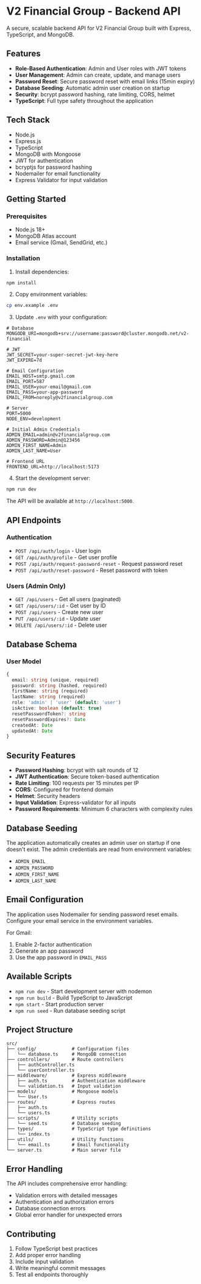 # V2 Financial Group - Backend API

A secure, scalable backend API for V2 Financial Group built with Express, TypeScript, and MongoDB.

## Features

- **Role-Based Authentication**: Admin and User roles with JWT tokens
- **User Management**: Admin can create, update, and manage users
- **Password Reset**: Secure password reset with email links (15min expiry)
- **Database Seeding**: Automatic admin user creation on startup
- **Security**: bcrypt password hashing, rate limiting, CORS, helmet
- **TypeScript**: Full type safety throughout the application

## Tech Stack

- Node.js
- Express.js
- TypeScript
- MongoDB with Mongoose
- JWT for authentication
- bcryptjs for password hashing
- Nodemailer for email functionality
- Express Validator for input validation

## Getting Started

### Prerequisites

- Node.js 18+
- MongoDB Atlas account
- Email service (Gmail, SendGrid, etc.)

### Installation

1. Install dependencies:
```bash
npm install
```

2. Copy environment variables:
```bash
cp env.example .env
```

3. Update `.env` with your configuration:
```env
# Database
MONGODB_URI=mongodb+srv://username:password@cluster.mongodb.net/v2-financial

# JWT
JWT_SECRET=your-super-secret-jwt-key-here
JWT_EXPIRE=7d

# Email Configuration
EMAIL_HOST=smtp.gmail.com
EMAIL_PORT=587
EMAIL_USER=your-email@gmail.com
EMAIL_PASS=your-app-password
EMAIL_FROM=noreply@v2financialgroup.com

# Server
PORT=5000
NODE_ENV=development

# Initial Admin Credentials
ADMIN_EMAIL=admin@v2financialgroup.com
ADMIN_PASSWORD=Admin@123456
ADMIN_FIRST_NAME=Admin
ADMIN_LAST_NAME=User

# Frontend URL
FRONTEND_URL=http://localhost:5173
```

4. Start the development server:
```bash
npm run dev
```

The API will be available at `http://localhost:5000`.

## API Endpoints

### Authentication
- `POST /api/auth/login` - User login
- `GET /api/auth/profile` - Get user profile
- `POST /api/auth/request-password-reset` - Request password reset
- `POST /api/auth/reset-password` - Reset password with token

### Users (Admin Only)
- `GET /api/users` - Get all users (paginated)
- `GET /api/users/:id` - Get user by ID
- `POST /api/users` - Create new user
- `PUT /api/users/:id` - Update user
- `DELETE /api/users/:id` - Delete user

## Database Schema

### User Model
```typescript
{
  email: string (unique, required)
  password: string (hashed, required)
  firstName: string (required)
  lastName: string (required)
  role: 'admin' | 'user' (default: 'user')
  isActive: boolean (default: true)
  resetPasswordToken?: string
  resetPasswordExpires?: Date
  createdAt: Date
  updatedAt: Date
}
```

## Security Features

- **Password Hashing**: bcrypt with salt rounds of 12
- **JWT Authentication**: Secure token-based authentication
- **Rate Limiting**: 100 requests per 15 minutes per IP
- **CORS**: Configured for frontend domain
- **Helmet**: Security headers
- **Input Validation**: Express-validator for all inputs
- **Password Requirements**: Minimum 6 characters with complexity rules

## Database Seeding

The application automatically creates an admin user on startup if one doesn't exist. The admin credentials are read from environment variables:

- `ADMIN_EMAIL`
- `ADMIN_PASSWORD`
- `ADMIN_FIRST_NAME`
- `ADMIN_LAST_NAME`

## Email Configuration

The application uses Nodemailer for sending password reset emails. Configure your email service in the environment variables.

For Gmail:
1. Enable 2-factor authentication
2. Generate an app password
3. Use the app password in `EMAIL_PASS`

## Available Scripts

- `npm run dev` - Start development server with nodemon
- `npm run build` - Build TypeScript to JavaScript
- `npm start` - Start production server
- `npm run seed` - Run database seeding script

## Project Structure

```
src/
├── config/             # Configuration files
│   └── database.ts     # MongoDB connection
├── controllers/        # Route controllers
│   ├── authController.ts
│   └── userController.ts
├── middleware/         # Express middleware
│   ├── auth.ts         # Authentication middleware
│   └── validation.ts   # Input validation
├── models/             # Mongoose models
│   └── User.ts
├── routes/             # Express routes
│   ├── auth.ts
│   └── users.ts
├── scripts/            # Utility scripts
│   └── seed.ts         # Database seeding
├── types/              # TypeScript type definitions
│   └── index.ts
├── utils/              # Utility functions
│   └── email.ts        # Email functionality
└── server.ts           # Main server file
```

## Error Handling

The API includes comprehensive error handling:

- Validation errors with detailed messages
- Authentication and authorization errors
- Database connection errors
- Global error handler for unexpected errors

## Contributing

1. Follow TypeScript best practices
2. Add proper error handling
3. Include input validation
4. Write meaningful commit messages
5. Test all endpoints thoroughly

